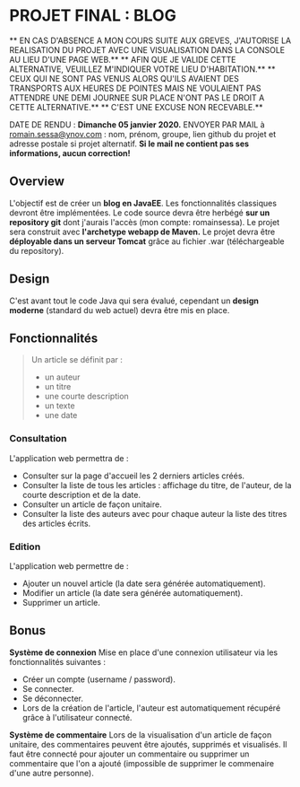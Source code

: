 # PROJET FINAL : BLOG

** EN CAS D'ABSENCE A MON COURS SUITE AUX GREVES, J'AUTORISE LA REALISATION DU PROJET AVEC UNE VISUALISATION DANS LA CONSOLE AU LIEU D'UNE PAGE WEB.**
** AFIN QUE JE VALIDE CETTE ALTERNATIVE, VEUILLEZ M'INDIQUER VOTRE LIEU D'HABITATION.** 
** CEUX QUI NE SONT PAS VENUS ALORS QU'ILS AVAIENT DES TRANSPORTS AUX HEURES DE POINTES MAIS NE VOULAIENT PAS ATTENDRE UNE DEMI JOURNEE SUR PLACE N'ONT PAS LE DROIT A CETTE ALTERNATIVE.**
** C'EST UNE EXCUSE NON RECEVABLE.**

DATE DE RENDU : **Dimanche 05 janvier 2020.**
ENVOYER PAR MAIL à romain.sessa@ynov.com : nom, prénom, groupe, lien github du projet et adresse postale si projet alternatif. **Si le mail ne contient pas ses informations, aucun correction!** 

## Overview

L'objectif est de créer un **blog en JavaEE**. Les fonctionnalités classiques devront être implémentées.
Le code source devra être herbégé **sur un repository git** dont j'aurais l'accès (mon compte: romainsessa).
Le projet sera construit avec **l'archetype webapp de Maven.**
Le projet devra être **déployable dans un serveur Tomcat** grâce au fichier .war (téléchargeable du repository).

## Design

C'est avant tout le code Java qui sera évalué, cependant un **design moderne** (standard du web actuel) devra être mis en place.

## Fonctionnalités

> Un article se définit par : 
> - un auteur
> - un titre
> - une courte description
> - un texte
> - une date

### Consultation

L'application web permettra de :
- Consulter sur la page d'accueil les 2 derniers articles créés.
- Consulter la liste de tous les articles : affichage du titre, de l'auteur, de la courte description et de la date.
- Consulter un article de façon unitaire.
- Consulter la liste des auteurs avec pour chaque auteur la liste des titres des articles écrits.

### Edition

L'application web permettre de :
- Ajouter un nouvel article (la date sera générée automatiquement).
- Modifier un article (la date sera générée automatiquement).
- Supprimer un article.

## Bonus

**Système de connexion**
Mise en place d'une connexion utilisateur via les fonctionnalités suivantes :
- Créer un compte (username / password).
- Se connecter.
- Se déconnecter.
- Lors de la création de l'article, l'auteur est automatiquement récupéré grâce à l'utilisateur connecté.

**Système de commentaire**
Lors de la visualisation d'un article de façon unitaire, des commentaires peuvent être ajoutés, supprimés et visualisés.
Il faut être connecté pour ajouter un commentaire ou supprimer un commentaire que l'on a ajouté (impossible de supprimer le commenaire d'une autre personne).


